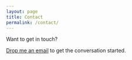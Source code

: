 ```yaml
---
layout: page
title: Contact
permalink: /contact/
---
```


Want to get in touch? 

[Drop me an email](mailto:georgiana.gligor@gmail.com) to get the conversation started.
